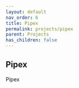 ```yaml
---
layout: default
nav_order: 6
title: Pipex
permalink: projects/pipex
parent: Projects
has_children: false
---
```


## Pipex

Pipex
